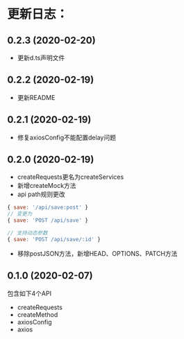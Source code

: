 # 更新日志：

## 0.2.3 (2020-02-20)
* 更新d.ts声明文件

## 0.2.2 (2020-02-19)
* 更新README

## 0.2.1 (2020-02-19)
* 修复axiosConfig不能配置delay问题

## 0.2.0 (2020-02-19)
* createRequests更名为createServices
* 新增createMock方法
* api path规则更改
```js
{ save: '/api/save:post' }
// 变更为
{ save: 'POST /api/save' }

// 支持动态参数
{ save: 'POST /api/save/:id' }
```
* 移除postJSON方法，新增HEAD、OPTIONS、PATCH方法

## 0.1.0 (2020-02-07)
包含如下4个API
* createRequests
* createMethod
* axiosConfig
* axios
